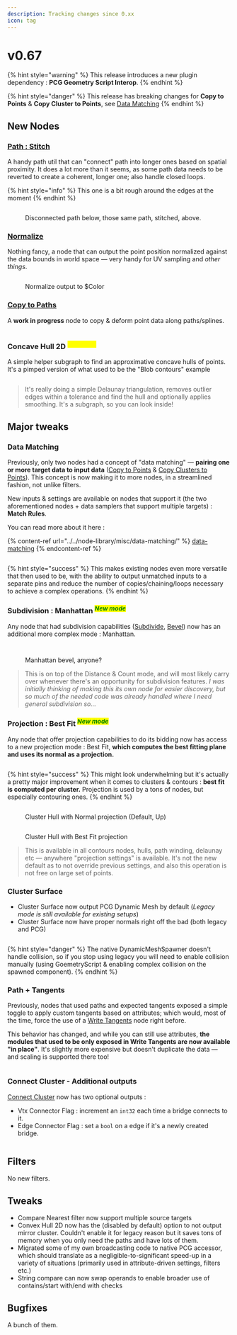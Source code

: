 ```yaml
---
description: Tracking changes since 0.xx
icon: tag
---
```


# v0.67

{% hint style="warning" %}
This release introduces a new plugin dependency : **PCG Geometry Script Interop**.
{% endhint %}

{% hint style="danger" %}
This release has breaking changes for **Copy to Points** & **Copy Cluster to Points**, see [Data Matching](v0.67.md#data-matching)
{% endhint %}

## New Nodes

### [Path : Stitch](../../node-library/paths/stitch.md)

A handy path util that can "connect" path into longer ones based on spatial proximity. It does a lot more than it seems, as some path data needs to be reverted to create a coherent, longer one; also handle closed loops.

{% hint style="info" %}
This one is a bit rough around the edges at the moment
{% endhint %}

<figure><img src="../../.gitbook/assets/image (2).png" alt=""><figcaption><p>Disconnected path below, those same path, stitched, above.</p></figcaption></figure>

### [Normalize](../../node-library/transform/normalize.md)

Nothing fancy, a node that can output the point position normalized against the data bounds in world space — very handy for UV sampling and _other things_.

<figure><img src="../../.gitbook/assets/Normalize.gif" alt=""><figcaption><p>Normalize output to $Color</p></figcaption></figure>

### [Copy to Paths](../../node-library/transform/copy-to-path.md)

A **work in progress** node to copy & deform point data along paths/splines.

<figure><img src="../../.gitbook/assets/image (69).png" alt=""><figcaption></figcaption></figure>

### Concave Hull 2D <sup>_<mark style="color:yellow;">Subgraph</mark>_</sup>

A simple helper subgraph to find an approximative concave hulls of points. It's a pimped version of what used to be the "Blob contours" example

<figure><img src="../../.gitbook/assets/image (67).png" alt=""><figcaption></figcaption></figure>

> It's really doing a simple Delaunay triangulation, removes outlier edges within a tolerance and find the hull and optionally applies smoothing. It's a subgraph, so you can look inside!

## Major tweaks

### Data Matching

Previously, only two nodes had a concept of "data matching" — **pairing one or more target data to input data** ([Copy to Points](../../node-library/misc/copy-to-points.md) & [Copy Clusters to Points](../../node-library/clusters/copy-clusters-to-points.md)). This concept is now making it to more nodes, in a streamlined fashion, not unlike filters.

New inputs & settings are available on nodes that support it (the two aforementioned nodes + data samplers that support multiple targets) : **Match Rules**.

You can read more about it here :&#x20;

{% content-ref url="../../node-library/misc/data-matching/" %}
[data-matching](../../node-library/misc/data-matching/)
{% endcontent-ref %}

<figure><img src="../../.gitbook/assets/image (66).png" alt=""><figcaption></figcaption></figure>

{% hint style="success" %}
This makes existing nodes even more versatile that then used to be, with the ability to output unmatched inputs to a separate pins and reduce the number of copies/chaining/loops necessary to achieve a complex operations.
{% endhint %}

### Subdivision : Manhattan <sup>_<mark style="color:green;">New mode</mark>_</sup>

Any node that had subdivision capabilities ([Subdivide](../../node-library/paths/subdivide.md), [Bevel](../../node-library/paths/bevel.md)) now has an additional more complex mode : Manhattan.

<div><figure><img src="../../.gitbook/assets/manh1.gif" alt=""><figcaption></figcaption></figure> <figure><img src="../../.gitbook/assets/bev.png" alt=""><figcaption><p>Manhattan bevel, anyone?</p></figcaption></figure></div>

> This is on top of the Distance & Count mode, and will most likely carry over whenever there's an opportunity for subdivision features. _I was initially thinking of making this its own node for easier discovery, but so much of the needed code was already handled where I need general subdivision so..._

### Projection : Best Fit <sup>_<mark style="color:green;">New mode</mark>_</sup>

Any node that offer projection capabilities to do its bidding now has access to a new projection mode : Best Fit, **which computes the best fitting plane and uses its normal as a projection.**&#x20;

<figure><img src="../../.gitbook/assets/image (1) (1) (1).png" alt=""><figcaption></figcaption></figure>

{% hint style="success" %}
This might look underwhelming but it's actually a pretty major improvement when it comes to clusters & contours : **best fit is computed per cluster.** Projection is used by a tons of nodes, but especially contouring ones.&#x20;
{% endhint %}

<div><figure><img src="../../.gitbook/assets/image (1) (1) (1) (1).png" alt=""><figcaption><p>Cluster Hull with Normal projection (Default, Up)</p></figcaption></figure> <figure><img src="../../.gitbook/assets/image (2) (1).png" alt=""><figcaption><p>Cluster Hull with Best Fit projection</p></figcaption></figure></div>

> This is available in all contours nodes, hulls, path winding, delaunay etc — anywhere "projection settings" is available. It's not the new default as to not override previous settings, and also this operation is not free on large set of points.

### Cluster Surface

* Cluster Surface now output PCG Dynamic Mesh by default (_Legacy mode is still available for existing setups_)
* Cluster Surface now have proper normals right off the bad (both legacy and PCG)

<figure><img src="../../.gitbook/assets/image (64).png" alt=""><figcaption></figcaption></figure>

{% hint style="danger" %}
The native DynamicMeshSpawner doesn't handle collision, so if you stop using legacy you will need to enable collision manually (using GoemetryScript & enabling complex collision on the spawned component).
{% endhint %}

### Path + Tangents

Previously, nodes that used paths and expected tangents exposed a simple toggle to apply custom tangents based on attributes; which would, most of the time, force the use of a [Write Tangents](../../node-library/paths/write-tangents/) node right before.

This behavior has changed, and while you can still use attributes, **the modules that used to be only exposed in Write Tangents are now available "in place"**. It's slightly more expensive but doesn't duplicate the data — and scaling is supported there too!

<figure><img src="../../.gitbook/assets/image (3).png" alt=""><figcaption></figcaption></figure>

### Connect Cluster - Additional outputs

[Connect Cluster](../../node-library/clusters/connect-clusters.md) now has  two optional outputs :&#x20;

* Vtx Connector Flag : increment an `int32` each time a bridge connects to it.
* Edge Connector Flag : set a `bool` on a edge if it's a newly created bridge.

<figure><img src="../../.gitbook/assets/image (65).png" alt=""><figcaption></figcaption></figure>

## Filters

No new filters.

## Tweaks

* Compare Nearest filter now support multiple source targets
* Convex Hull 2D now has the (disabled by default) option to not output mirror cluster. Couldn't enable it for legacy reason but it saves tons of memory when you only need the paths and have lots of them.
* Migrated some of my own broadcasting code to native PCG accessor, which should translate as a negligible-to-significant speed-up in a variety of situations (primarily used in attribute-driven settings, filters etc.)
* String compare can now swap operands to enable broader use of contains/start with/end with checks

## Bugfixes

A bunch of them.
